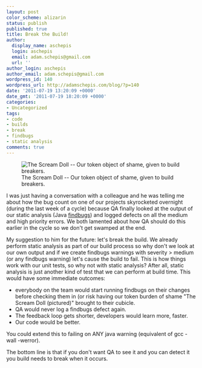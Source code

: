 ```yaml
---
layout: post
color_scheme: alizarin
status: publish
published: true
title: Break the Build!
author:
  display_name: aschepis
  login: aschepis
  email: adam.schepis@gmail.com
  url: ''
author_login: aschepis
author_email: adam.schepis@gmail.com
wordpress_id: 140
wordpress_url: http://adamschepis.com/blog/?p=140
date: '2011-07-19 13:20:09 +0000'
date_gmt: '2011-07-19 18:20:09 +0000'
categories:
- Uncategorized
tags:
- code
- builds
- break
- findbugs
- static analysis
comments: true
---
```


<figure>
<img src="/images/scream.jpg" alt="The Scream Doll -- Our token object of shame, given to build breakers.">
<figcaption>The Scream Doll -- Our token object of shame, given to build breakers.</figcaption>
</figure>

I was just having a conversation with a colleague and he was telling me about how the bug count on one of our projects skyrocketed overnight (during the last week of a cycle) because QA finally looked at the output of our static analysis (Java <a href="http://findbugs.sourceforge.net/">findbugs</a>) and logged defects on all the medium and high priority errors. We both lamented about how QA should do this earlier in the cycle so we don't get swamped at the end.

My suggestion to him for the future: let's break the build. We already perform static analysis as part of our build process so why don't we look at our own output and if we create findbugs warnings with severity > medium (or any findbugs warning) let's cause the build to fail. This is how things work with our unit tests, so why not with static analysis? After all, static analysis is just another kind of test that we can perform at build time. This would have some immediate outcomes:

- everybody on the team would start running findbugs on their changes before checking them in (or risk having our token burden of shame "The Scream Doll (pictured)" brought to their cubicle.
- QA would never log a findbugs defect again.
- The feedback loop gets shorter, developers would learn more, faster.
- Our code would be better.

You could extend this to failing on ANY java warning (equivalent of gcc -wall -werror).

The bottom line is that if you don't want QA to see it and you can detect it you build needs to break when it occurs.
